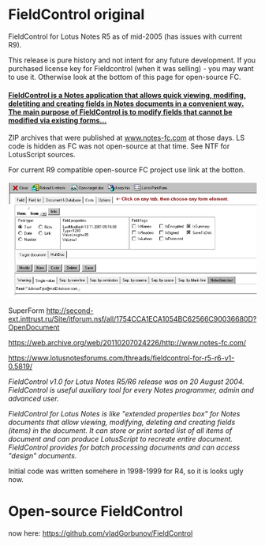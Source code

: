 # FieldControl original
FieldControl for Lotus Notes R5 as of mid-2005 (has issues with current R9).

This release is pure history and not intent for any future development. If you purchased license key for Fieldcontrol (when it was selling) - you may want to use it. Otherwise look at the bottom of this page for open-source FC.

#### <a href="https://github.com/vladGorbunov/FieldControl-original/wiki">FieldControl is a Notes application that allows quick viewing, modifing, deletiting and creating fields in Notes documents in a convenient way. The main purpose of FieldControl is to modify fields that cannot be modified via existing forms...</a>

ZIP archives that were published at www.notes-fc.com at those days. LS code is hidden as FC was not open-source at that time.
See NTF for LotusScript sources.
  
  For current R9 compatible open-source FC project use link at the botton.
  
  <img src="https://raw.githubusercontent.com/vladGorbunov/FieldControl-original/master/oldScreens/NotesItem%20actions%20(target%20document)%20-%20Lotus%20Notes%202018-09-07%2018.00.17.png"></img>

SuperForm http://second-ext.inttrust.ru/Site/itforum.nsf/all/1754CCA1ECA1054BC62566C90036680D?OpenDocument

https://web.archive.org/web/20110207024226/http://www.notes-fc.com/

https://www.lotusnotesforums.com/threads/fieldcontrol-for-r5-r6-v1-0.5819/
  
*FieldControl v1.0 for Lotus Notes R5/R6 release was on 20 August 2004.
FieldControl is useful auxiliary tool for every Notes programmer, admin and advanced user.*

*FieldControl for Lotus Notes is like "extended properties box" for Notes documents that allow viewing, modifying, deleting and creating fields (items) in the document. It can store or print sorted list of all items of document and can produce LotusScript to recreate entire document. FieldControl provides for batch processing documents and can access "design" documents.*
  
  Initial code was written somehere in 1998-1999 for R4, so it is looks ugly now.
  
  # Open-source FieldControl
  now here: https://github.com/vladGorbunov/FieldControl
